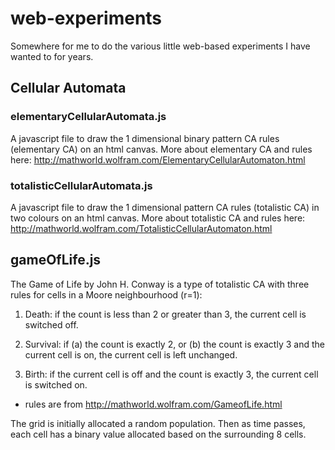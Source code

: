 # web-experiments
Somewhere for me to do the various little web-based experiments I have wanted to for years.

## Cellular Automata

### elementaryCellularAutomata.js

A javascript file to draw the 1 dimensional binary pattern CA rules (elementary CA) on an html canvas.
More about elementary CA and rules here: http://mathworld.wolfram.com/ElementaryCellularAutomaton.html


### totalisticCellularAutomata.js

A javascript file to draw the 1 dimensional pattern CA rules (totalistic CA) in two colours on an html canvas.
More about totalistic CA and rules here: http://mathworld.wolfram.com/TotalisticCellularAutomaton.html

## gameOfLife.js

The Game of Life by John H. Conway is a type of totalistic CA with three rules for cells in a Moore neighbourhood (r=1):

1. Death: if the count is less than 2 or greater than 3, the current cell is switched off.

2. Survival: if (a) the count is exactly 2, or (b) the count is exactly 3 and the current cell is on, the current cell is left unchanged.

3. Birth: if the current cell is off and the count is exactly 3, the current cell is switched on.

- rules are from http://mathworld.wolfram.com/GameofLife.html

The grid is initially allocated a random population. Then as time passes, each cell has a binary value allocated based on the surrounding 8 cells.
